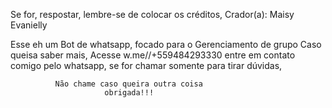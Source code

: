 Se for, respostar, lembre-se de colocar os créditos,
Crador(a): Maisy Evanielly


Esse eh um Bot de whatsapp, focado para o Gerenciamento de grupo
Caso queisa saber mais, Acesse w.me//+559484293330
entre em contato comigo pelo whatsapp, 
se for chamar somente para tirar dúvidas,

              Não chame caso queira outra coisa
                         obrigada!!!
